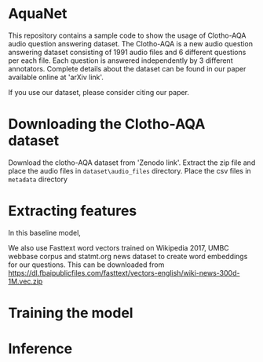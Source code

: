 # AquaNet
This repository contains a sample code to show the usage of Clotho-AQA audio question answering dataset. The Clotho-AQA is a new audio question answering dataset consisting of 1991 audio files and 6 different questions per each file. Each question is answered independently by 3 different annotators. Complete details about the dataset can be found in our paper available online at 'arXiv link'.

If you use our dataset, please consider citing our paper.

# Downloading the Clotho-AQA dataset
Download the clotho-AQA dataset from 'Zenodo link'. Extract the zip file and place the audio files in `dataset\audio_files` directory. Place the csv files in `metadata` directory 
# Extracting features
In this baseline model, 

We also use Fasttext word vectors trained on Wikipedia 2017, UMBC webbase corpus and statmt.org news dataset to create word embeddings for our questions. This can be downloaded from https://dl.fbaipublicfiles.com/fasttext/vectors-english/wiki-news-300d-1M.vec.zip 
# Training the model
# Inference

